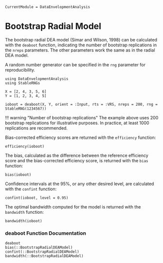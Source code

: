 ```@meta
CurrentModule = DataEnvelopmentAnalysis
```

# Bootstrap Radial Model

The bootstrap radial DEA model (Simar and Wilson, 1998) can be calculated with the `deaboot` function, indicating the number of bootstrap replications in the `nreps` parameters. The other parameters work the same as in the radial DEA model.

A random number generator can be specified in the `rng` parameter for reproducibility.

```@example radialboot
using DataEnvelopmentAnalysis
using StableRNGs

X = [2, 4, 3, 5, 6]
Y = [1, 2, 3, 4, 5]

ioboot = deaboot(X, Y, orient = :Input, rts = :VRS, nreps = 200, rng = StableRNG(1234567))
```

!!! warning "Number of bootstrap replications"
    The example above uses 200 bootstrap replications for illustrative purposes. In practice, at least 1000 replications are recommended.

Bias-corrected efficiency scores are returned with the `efficiency` function:
```@example radialboot
efficiency(ioboot)
```

The bias, calculated as the difference between the reference efficiency score and the bias-corrected efficiency score, is returned with the `bias` function:
```@example radialboot
bias(ioboot)
```

Confidence intervals at the $95\%$, or any other desired level, are calculated with the `confint` function: 
```@example radialboot
confint(ioboot, level = 0.95)
```

The optimal bandwidth computed for the model is returned with the `bandwidth` function:
```@example radialboot
bandwidth(ioboot)
```

### deaboot Function Documentation

```@docs
deaboot
bias(::BootstrapRadialDEAModel)
confint(::BootstrapRadialDEAModel)
bandwidth(::BootstrapRadialDEAModel)
```


